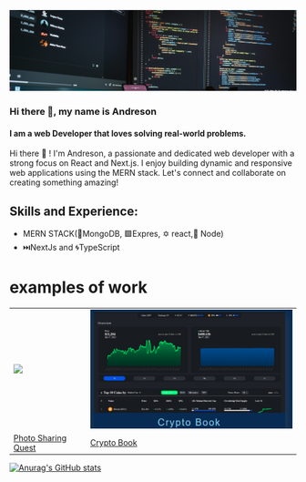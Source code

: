 ![Lover of clean code and efficient solutions.](https://github.com/Andreson26/Andreson26/blob/main/fotis-fotopoulos-6sAl6aQ4OWI-unsplash.jpg)

### Hi there 👋, my name is Andreson
#### I am a web Developer that loves solving real-world problems.

Hi there 👋 ! I'm Andreson, a passionate and dedicated web developer with a strong focus on React and Next.js. I enjoy building dynamic and responsive web applications using the MERN stack. Let's connect and collaborate on creating something amazing!

## Skills and Experience: 
* MERN STACK(🥬MongoDB, 🟩Expres, ✡️ react,🍃 Node)
* ⏭️NextJs and 🌀TypeScript

# examples of work
<table>
  <tr>
    <td><img src="https://github.com/user-attachments/assets/3950add0-d7e3-46d3-a847-b42ff20121c2" w="250" "Image 1"></td>
    <td><img src="Screenshot 2024-07-18 170435.png" w="250"  alt="Image 2"></td>
  </tr>
  <tr>
    <td><a href="https://photo-sharing-theta.vercel.app">Photo Sharing Quest</a> </td>
    <td><a href="https://crypto-app01-frontend.vercel.app"> Crypto Book</a></td>
    
  </tr>
</table>
























 [![Anurag's GitHub stats](https://github-readme-stats.vercel.app/api?username=Andreson26)](https://github.com/anuraghazra/github-readme-stats)


